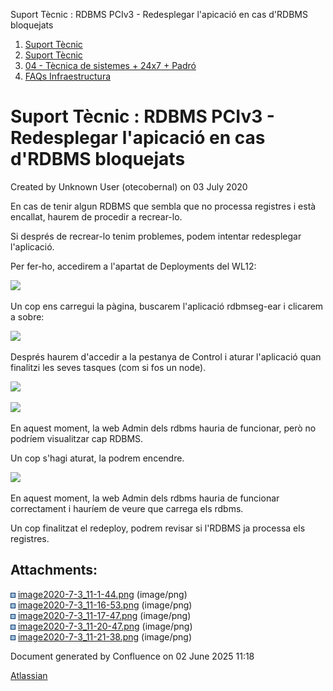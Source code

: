 Suport Tècnic : RDBMS PCIv3 - Redesplegar l'apicació en cas d'RDBMS bloquejats  

1.  [Suport Tècnic](index.html)
2.  [Suport Tècnic](13893782.html)
3.  [04 - Tècnica de sistemes + 24x7 + Padró](26313202.html)
4.  [FAQs Infraestructura](FAQs-Infraestructura_26313593.html)

Suport Tècnic : RDBMS PCIv3 - Redesplegar l'apicació en cas d'RDBMS bloquejats
==============================================================================

Created by Unknown User (otecobernal) on 03 July 2020

En cas de tenir algun RDBMS que sembla que no processa registres i està encallat, haurem de procedir a recrear-lo.

Si després de recrear-lo tenim problemes, podem intentar redesplegar l'aplicació.

Per fer-ho, accedirem a l'apartat de Deployments del WL12:

![](attachments/41517919/41517920.png)

Un cop ens carregui la pàgina, buscarem l'aplicació rdbmseg-ear i clicarem a sobre:

![](attachments/41517919/41517922.png)

Després haurem d'accedir a la pestanya de Control i aturar l'aplicació quan finalitzi les seves tasques (com si fos un node).

![](attachments/41517919/41517923.png)

![](attachments/41517919/41517924.png)

En aquest moment, la web Admin dels rdbms hauria de funcionar, però no podríem visualitzar cap RDBMS.

Un cop s'hagi aturat, la podrem encendre.

![](attachments/41517919/41517925.png)

En aquest moment, la web Admin dels rdbms hauria de funcionar correctament i hauríem de veure que carrega els rdbms.

  

Un cop finalitzat el redeploy, podrem revisar si l'RDBMS ja processa els registres.

Attachments:
------------

![](images/icons/bullet_blue.gif) [image2020-7-3\_11-1-44.png](attachments/41517919/41517920.png) (image/png)  
![](images/icons/bullet_blue.gif) [image2020-7-3\_11-16-53.png](attachments/41517919/41517922.png) (image/png)  
![](images/icons/bullet_blue.gif) [image2020-7-3\_11-17-47.png](attachments/41517919/41517923.png) (image/png)  
![](images/icons/bullet_blue.gif) [image2020-7-3\_11-20-47.png](attachments/41517919/41517924.png) (image/png)  
![](images/icons/bullet_blue.gif) [image2020-7-3\_11-21-38.png](attachments/41517919/41517925.png) (image/png)  

Document generated by Confluence on 02 June 2025 11:18

[Atlassian](http://www.atlassian.com/)
